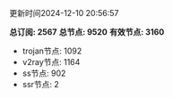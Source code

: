 更新时间2024-12-10 20:56:57

**总订阅: 2567**
**总节点: 9520**
**有效节点: 3160**
- trojan节点: 1092
- v2ray节点: 1164
- ss节点: 902
- ssr节点: 2
